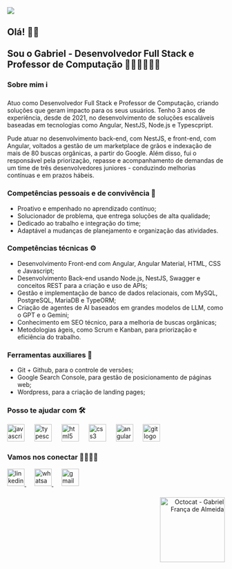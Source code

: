   <div>
    <img align="center"  src="https://shorturl.at/JEDvt"  />
  </div>

###

<h2 align="left">Olá! 👋🏼<br><br>Sou o Gabriel - Desenvolvedor Full Stack e Professor de Computação 👨🏼‍🏫👨🏼‍💻</h2>

###

<h3 align="left">Sobre mim ℹ️</h3>

###

<p align="left">Atuo como Desenvolvedor Full Stack e Professor de Computação, criando soluções que geram impacto para os seus usuários. Tenho 3 anos de experiência, desde de 2021, no desenvolvimento de soluções escaláveis baseadas em tecnologias como Angular, NestJS, Node.js e Typescpript.</p>
<p align="left">Pude atuar no desenvolvimento back-end, com NestJS, e front-end, com Angular, voltados a gestão de um marketplace de grãos e indexação de mais de 80 buscas orgânicas, a partir do Google. Além disso, fui o responsável pela priorização, repasse e acompanhamento de demandas de um time de três desenvolvedores juniores - conduzindo melhorias contínuas e em prazos hábeis.</p>

###

<h3 align="left">Competências pessoais e de convivência 🧠</h3>
<ul align="left">
  <li>Proativo e empenhado no aprendizado contínuo;</li>
  <li>Solucionador de problema, que entrega soluções de alta qualidade;</li>
  <li>Dedicado ao trabalho e integração do time;</li>
  <li>Adaptável a mudanças de planejamento e organização das atividades.</li>
</ul>

###

<h3 align="left">Competências técnicas ⚙️</h3>
<ul align="left">
  <li>Desenvolvimento Front-end com Angular, Angular Material, HTML, CSS e Javascript;</li>
  <li>Desenvolvimento Back-end usando Node.js, NestJS, Swagger e conceitos REST para a criação e uso de APIs;</li>
  <li>Gestão e implementação de banco de dados relacionais, com MySQL, PostgreSQL, MariaDB e TypeORM;</li>
  <li>Criação de agentes de AI baseados em grandes modelos de LLM, como o GPT e o Gemini;</li>
  <li>Conhecimento em SEO técnico, para a melhoria de buscas orgânicas;</li>
  <li>Metodologias ágeis, como Scrum e Kanban, para priorização e eficiência do trabalho.</li>
</ul>

###

<h3 align="left">Ferramentas auxiliares 🔨</h3>
<ul align="left">
  <li>Git + Github, para o controle de versões;</li>
  <li>Google Search Console, para gestão de posicionamento de páginas web;</li>
  <li>Wordpress, para a criação de landing pages;</li>
</ul>

###

<h3 align="left">Posso te ajudar com 🛠️</h3>
<div align="left">
  <img src="https://skillicons.dev/icons?i=js" height="40" alt="javascript logo"  />
  <img width="15" />
  <img src="https://skillicons.dev/icons?i=ts" height="40" alt="typescript logo"  />
  <img width="15" />
  <img src="https://skillicons.dev/icons?i=html" height="40" alt="html5 logo"  />
  <img width="15" />
  <img src="https://skillicons.dev/icons?i=css" height="40" alt="css3 logo"  />
  <img width="15" />
  <img src="https://skillicons.dev/icons?i=angular" height="40" alt="angularjs logo"  />
  <img width="15" />
  <img src="https://skillicons.dev/icons?i=git" height="40" alt="git logo"  />
</div>

###

<h3 align="left">Vamos nos conectar 🫱🏼‍🫲🏼</h3>
<div align="left">
  <a href="https://www.linkedin.com/in/gabriel-frnca/" target="_blank">
    <img src="https://raw.githubusercontent.com/maurodesouza/profile-readme-generator/master/src/assets/icons/social/linkedin/default.svg" width="40" height="40" alt="linkedin logo"  />
  </a>
  <img width="15" />
  <a href="https://api.whatsapp.com/send?phone=5534984395855&text=Oi%2C%20vamos%20nos%20conectar!" target="_blank">
    <img src="https://raw.githubusercontent.com/maurodesouza/profile-readme-generator/master/src/assets/icons/social/whatsapp/default.svg" width="40" height="40" alt="whatsapp logo"  />
  </a>
  <img width="15" />
  <a href="mailto:gabrielfrancadealmeida00@gmail.com" target="_blank">
    <img src="https://raw.githubusercontent.com/maurodesouza/profile-readme-generator/master/src/assets/icons/social/gmail/default.svg" width="40" height="40" alt="gmail logo"  />
  </a>
</div>

###

  <div align="right">
    <a data-flickr-embed="true" href="https://www.flickr.com/photos/202176846@N03/54292173634/in/dateposted-public/" title="Octocat - Gabriel França de Almeida"><img src="https://live.staticflickr.com/65535/54292173634_cb4964fdf6_q.jpg" width="150" height="150" alt="Octocat - Gabriel França de Almeida"/></a>
  </div>
